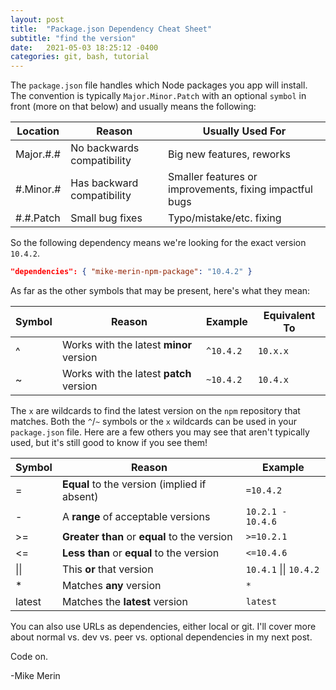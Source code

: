 ```yaml
---
layout: post
title:  "Package.json Dependency Cheat Sheet"
subtitle: "find the version"
date:   2021-05-03 18:25:12 -0400
categories: git, bash, tutorial
---
```

The `package.json` file handles which Node packages you app will install. The convention is typically `Major.Minor.Patch` with an optional `symbol` in front (more on that below) and usually means the following:

| Location | Reason | Usually Used For |
|---|---|---|
| Major.#.# | No backwards compatibility | Big new features, reworks |
| #.Minor.# | Has backward compatibility | Smaller features or improvements, fixing impactful bugs |
| #.#.Patch | Small bug fixes | Typo/mistake/etc. fixing |

So the following dependency means we're looking for the exact version `10.4.2`.
```json
"dependencies": { "mike-merin-npm-package": "10.4.2" }
```

 As far as the other symbols that may be present, here's what they mean:

| Symbol | Reason | Example | Equivalent To |
|---|---|---|---|
| ^ | Works with the latest **minor** version | `^10.4.2` | `10.x.x` |
| ~ | Works with the latest **patch** version | `~10.4.2` | `10.4.x` |

The `x` are wildcards to find the latest version on the `npm` repository that matches. Both the `^`/`~` symbols or the `x` wildcards can be used in your `package.json` file. Here are a few others you may see that aren't typically used, but it's still good to know if you see them!

| Symbol | Reason | Example |
|---|---|---|
| = | **Equal** to the version (implied if absent) | `=10.4.2` |
| - | A **range** of acceptable versions | `10.2.1 - 10.4.6` |
| >= | **Greater than** or **equal** to the version | `>=10.2.1` |
| <= | **Less than** or **equal** to the version | `<=10.4.6` |
| \|\| | This **or** that version | `10.4.1` \|\| `10.4.2` |
| * | Matches **any** version | `*` |
| latest | Matches the **latest** version | `latest` |

You can also use URLs as dependencies, either local or git. I'll cover more about normal vs. dev vs. peer vs. optional dependencies in my next post.

Code on.

-Mike Merin
